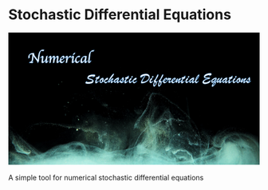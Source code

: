 # Stochastic Differential Equations

![Logo](/assets/logo.png)

A simple tool for numerical stochastic differential equations

